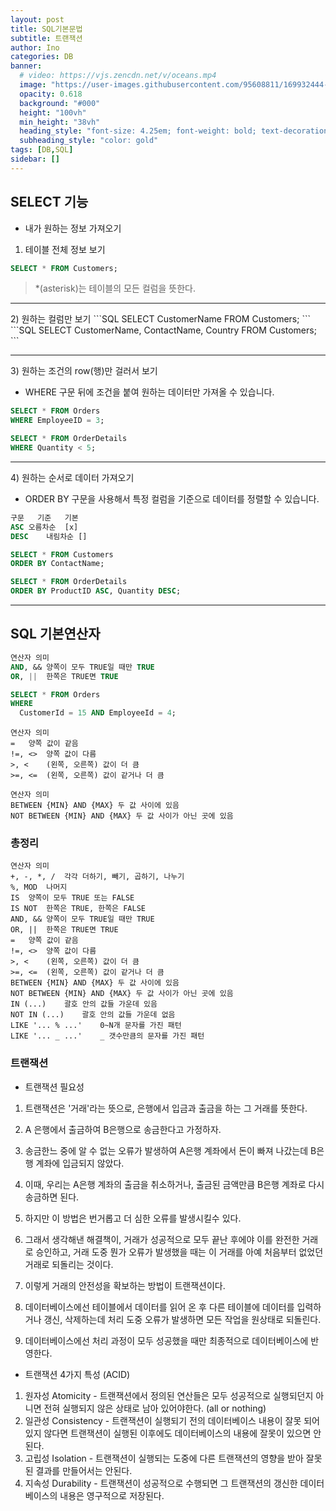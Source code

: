 ```yaml
---
layout: post
title: SQL기본문법
subtitle: 트랜잭션
author: Ino
categories: DB
banner:
  # video: https://vjs.zencdn.net/v/oceans.mp4
  image: "https://user-images.githubusercontent.com/95608811/169932444-32124c9a-4013-4864-acf7-59a3db654886.png"
  opacity: 0.618
  background: "#000"
  height: "100vh"
  min_height: "38vh"
  heading_style: "font-size: 4.25em; font-weight: bold; text-decoration: underline"
  subheading_style: "color: gold"
tags: [DB,SQL]
sidebar: []
---   
```

## SELECT 기능

- 내가 원하는 정보 가져오기

1) 테이블 전체 정보 보기    
```SQL
SELECT * FROM Customers;
```

> *(asterisk)는 테이블의 모든 컬럼을 뜻한다.  

<hr>
2) 원하는 컬럼만 보기   
```SQL
SELECT CustomerName FROM Customers;
```
```SQL
SELECT CustomerName, ContactName, Country
FROM Customers;
```

<hr>
3) 원하는 조건의 row(행)만 걸러서 보기    

- WHERE 구문 뒤에 조건을 붙여 원하는 데이터만 가져올 수 있습니다.    
  
```SQL
SELECT * FROM Orders
WHERE EmployeeID = 3;
```

```SQL
SELECT * FROM OrderDetails
WHERE Quantity < 5;
```

<hr>
4) 원하는 순서로 데이터 가져오기    

- ORDER BY 구문을 사용해서 특정 컬럼을 기준으로 데이터를 정렬할 수 있습니다.    

```SQL
구문	 기준	  기본    
ASC	오름차순  [x]
DESC	내림차순 []
```	  

```SQL
SELECT * FROM Customers
ORDER BY ContactName;
```

```SQL
SELECT * FROM OrderDetails
ORDER BY ProductID ASC, Quantity DESC;
```
<hr>

## SQL 기본연산자

```SQL
연산자	의미
AND, &&	양쪽이 모두 TRUE일 때만 TRUE
OR, ||	한쪽은 TRUE면 TRUE
```

```SQL
SELECT * FROM Orders
WHERE
  CustomerId = 15 AND EmployeeId = 4;
```

```OPERATOR
연산자	의미
=	양쪽 값이 같음
!=, <>	양쪽 값이 다름
>, <	(왼쪽, 오른쪽) 값이 더 큼
>=, <=	(왼쪽, 오른쪽) 값이 같거나 더 큼
```

```BETWEEN
연산자	의미
BETWEEN {MIN} AND {MAX}	두 값 사이에 있음
NOT BETWEEN {MIN} AND {MAX}	두 값 사이가 아닌 곳에 있음
```

### 총정리

```GRAMMER
연산자	의미
+, -, *, /	각각 더하기, 빼기, 곱하기, 나누기
%, MOD	나머지
IS	양쪽이 모두 TRUE 또는 FALSE
IS NOT	한쪽은 TRUE, 한쪽은 FALSE
AND, &&	양쪽이 모두 TRUE일 때만 TRUE
OR, ||	한쪽은 TRUE면 TRUE
=	양쪽 값이 같음
!=, <>	양쪽 값이 다름
>, <	(왼쪽, 오른쪽) 값이 더 큼
>=, <=	(왼쪽, 오른쪽) 값이 같거나 더 큼
BETWEEN {MIN} AND {MAX}	두 값 사이에 있음
NOT BETWEEN {MIN} AND {MAX}	두 값 사이가 아닌 곳에 있음
IN (...)	괄호 안의 값들 가운데 있음
NOT IN (...)	괄호 안의 값들 가운데 없음
LIKE '... % ...'	0~N개 문자를 가진 패턴
LIKE '... _ ...'	_ 갯수만큼의 문자를 가진 패턴
```

### 트랜잭션

* 트랜잭션 필요성

1. 트랜잭션은 '거래'라는 뜻으로, 은행에서 입금과 출금을 하는 그 거래를 뜻한다.

2. A 은행에서 출금하여 B은행으로 송금한다고 가정하자.

3. 송금한느 중에 알 수 없는 오류가 발생하여 A은행 계좌에서 돈이 빠져 나갔는데 B은행 계좌에 입금되지 않았다.

4. 이때, 우리는 A은행 계좌의 출금을 취소하거나, 출금된 금액만큼 B은행 계좌로 다시 송금하면 된다.

5. 하지만 이 방법은 번거롭고 더 심한 오류를 발생시킬수 있다.

6. 그래서 생각해낸 해결책이, 거래가 성공적으로 모두 끝난 후에야 이를 완전한 거래로 승인하고, 거래 도중 뭔가 오류가 발생했을 때는 이 거래를 아예 처음부터 없었던 거래로 되돌리는 것이다.

7. 이렇게 거래의 안전성을 확보하는 방법이 트랜잭션이다.

8. 데이터베이스에선 테이블에서 데이터를 읽어 온 후 다른 테이블에 데이터를 입력하거나 갱신, 삭제하는데 처리 도중 오류가 발생하면 모든 작업을 원상태로 되돌린다.

9. 데이터베이스에선 처리 과정이 모두 성공했을 때만 최종적으로 데이터베이스에 반영한다.

- 트랜잭션 4가지 특성 (ACID)

1) 원자성 Atomicity - 트랜잭션에서 정의된 연산들은 모두 성공적으로 실행되던지 아니면 전혀 실행되지 않은 상태로 남아 있어야한다. (all or nothing)    
2) 일관성 Consistency - 트랜잭션이 실행되기 전의 데이터베이스 내용이 잘못 되어 있지 않다면 트랜잭션이 실행된 이후에도 데이터베이스의 내용에 잘못이 있으면 안된다.   
3) 고립성 Isolation - 트랜잭션이 실행되는 도중에 다른 트랜잭션의 영향을 받아 잘못된 결과를 만들어서는 안된다.   
4) 지속성 Durability - 트랜잭션이 성공적으로 수행되면 그 트랜잭션의 갱신한 데이터베이스의 내용은 영구적으로 저장된다.